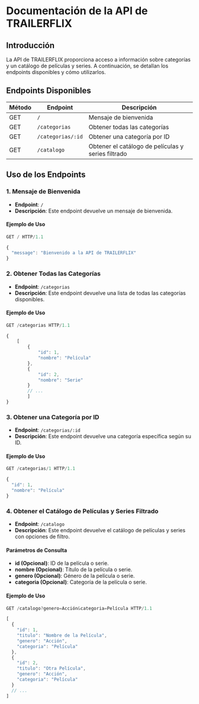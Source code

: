# Documentación de la API de TRAILERFLIX

## Introducción

La API de TRAILERFLIX proporciona acceso a información sobre categorías y un catálogo de películas y series. A continuación, se detallan los endpoints disponibles y cómo utilizarlos.

## Endpoints Disponibles

| Método   | Endpoint           | Descripción                       |
|----------|--------------------|-----------------------------------|
| GET      | `/`                | Mensaje de bienvenida             |
| GET      | `/categorias`      | Obtener todas las categorías      |
| GET      | `/categorias/:id`  | Obtener una categoría por ID      |
| GET      | `/catalogo`        | Obtener el catálogo de películas y series filtrado |

## Uso de los Endpoints

### 1. Mensaje de Bienvenida

- **Endpoint**: `/`
- **Descripción**: Este endpoint devuelve un mensaje de bienvenida.

#### Ejemplo de Uso

```javascript
GET / HTTP/1.1

{
  "message": "Bienvenido a la API de TRAILERFLIX"
}
```

### 2. Obtener Todas las Categorías
- **Endpoint**: `/categorias`
- **Descripción**: Este endpoint devuelve una lista de todas las categorías disponibles.

#### Ejemplo de Uso
```javascript
GET /categorias HTTP/1.1

{
    [
        {
            "id": 1,
            "nombre": "Película"
        },
        {
            "id": 2,
            "nombre": "Serie"
        }
        // ...
        ]
}
```

### 3. Obtener una Categoría por ID
- **Endpoint**: `/categorias/:id`
- **Descripción**: Este endpoint devuelve una categoría específica según su ID.

#### Ejemplo de Uso
```javascript
GET /categorias/1 HTTP/1.1

{
  "id": 1,
  "nombre": "Película"
}
```

### 4. Obtener el Catálogo de Películas y Series Filtrado
- **Endpoint**: `/catalogo`
- **Descripción**: Este endpoint devuelve el catálogo de películas y series con opciones de filtro.
#### Parámetros de Consulta
- **id (Opcional)**: ID de la película o serie.
- **nombre (Opcional)**: Título de la película o serie.
- **genero (Opcional)**: Género de la película o serie.
- **categoria (Opcional)**: Categoría de la película o serie.

#### Ejemplo de Uso
```javascript
GET /catalogo?genero=Acción&categoria=Película HTTP/1.1

[
  {
    "id": 1,
    "titulo": "Nombre de la Película",
    "genero": "Acción",
    "categoria": "Película"
  },
  {
    "id": 2,
    "titulo": "Otra Película",
    "genero": "Acción",
    "categoria": "Película"
  }
  // ...
]
```
